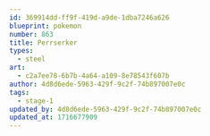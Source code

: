 ```yaml
---
id: 369914dd-ff9f-419d-a9de-1dba7246a626
blueprint: pokemon
number: 863
title: Perrserker
types:
  - steel
art:
  - c2a7ee78-6b7b-4a64-a109-8e78543f607b
author: 4d8d6ede-5963-429f-9c2f-74b897007e0c
tags:
  - stage-1
updated_by: 4d8d6ede-5963-429f-9c2f-74b897007e0c
updated_at: 1716677909
---
```


